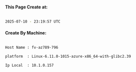 
   
#### This Page Create at:

```bash

2025-07-10 - 23:19:57 UTC

```

#### Create By Machine:

```bash

Host Name : fv-az789-796

platform  : Linux-6.11.0-1015-azure-x86_64-with-glibc2.39

Ip Local  : 10.1.0.157

```

